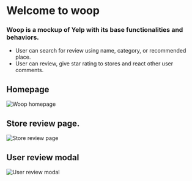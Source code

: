 # Welcome to woop

### Woop is a mockup of Yelp with its base functionalities and behaviors.
 - User can search for review using name, category, or recommended place.
 - User can review, give star rating to stores and react other user comments.

## Homepage
![Woop homepage](https://github.com/jnguyen3950/woop/blob/master/project-img/screenshot1.png)

## Store review page.
![Store review page](https://github.com/jnguyen3950/woop/blob/master/project-img/screenshot2.png)

## User review modal
![User review modal](https://github.com/jnguyen3950/woop/blob/master/project-img/screenshot3.png)
